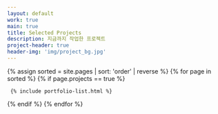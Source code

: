 ```yaml
---
layout: default
work: true
main: true
title: Selected Projects
description: 지금까지 작업한 프로젝트
project-header: true
header-img: 'img/project_bg.jpg'
---
```


<div class="catalogue">
{% assign sorted = site.pages | sort: 'order' | reverse %}
{% for page in sorted %}
{% if page.projects == true %}

     {% include portfolio-list.html %}

{% endif %}
{% endfor %}

</div>
